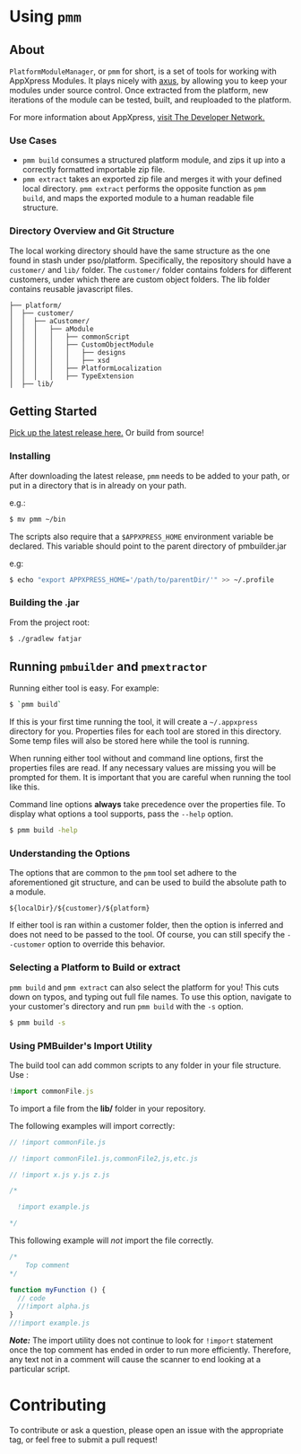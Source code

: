 Using `pmm`
============
## About

`PlatformModuleManager`, or `pmm` for short, is a set of tools for working with AppXpress Modules. It plays nicely with [axus](https://github.com/AppXpress/axus), by allowing you to keep your modules under source control. Once extracted from the platform, new iterations of the module can be tested, built, and reuploaded to the platform.

For more information about AppXpress, [visit The Developer Network.](http://developer.gtnexus.com/)

### Use Cases

* `pmm build` consumes a structured platform module, and zips it up into a correctly formatted importable zip file.
* `pmm extract` takes an exported zip file and merges it with your defined local directory. `pmm extract` performs the opposite function as `pmm build`, and maps the exported module to a human readable file structure.

### Directory Overview and Git Structure

The local working directory should have the same structure as the one found in stash under pso/platform. Specifically,
the repository should have a `customer/` and `lib/` folder. The `customer/` folder
contains folders for different customers, under which there are custom object
folders. The lib folder contains reusable javascript files.

```
├── platform/
│  ├── customer/
│  │  ├── aCustomer/
│  │  │   ├── aModule
│  │  │   │   ├── commonScript
│  │  │   │   ├── CustomObjectModule
│  │  │   │   │   ├── designs
│  │  │   │   │   ├── xsd
│  │  │   │   ├── PlatformLocalization
│  │  │   │   ├── TypeExtension
│  ├── lib/
```

## Getting Started
[Pick up the latest release here.](https://github.com/AppXpress/PlatformModuleBuilder/releases/latest) Or build from source!

### Installing
After downloading the latest release, `pmm` needs to be added to your path, or put in a directory that is in already on your path.

e.g.:

```bash
$ mv pmm ~/bin
```

The scripts also require that a `$APPXPRESS_HOME` environment variable be declared. This variable should point to the parent directory of pmbuilder.jar

e.g:
```bash
$ echo "export APPXPRESS_HOME='/path/to/parentDir/'" >> ~/.profile
```

### Building the .jar

From the project root:

```bash
$ ./gradlew fatjar
```

## Running `pmbuilder` and `pmextractor`

Running either tool is easy. For example:

```bash
$ `pmm build`
```
If this is your first time running the tool, it will create a `~/.appxpress` directory for you. Properties files for each tool are stored in this directory. Some temp files will also be stored here while the tool is running.

When running either tool without and command line options, first the properties files are read.
If any necessary values are missing you will be prompted for them. It is important
that you are careful when running the tool like this.

Command line options **always** take precedence over the properties file. To display what options
a tool supports, pass the `--help` option.

```bash
$ pmm build -help
```

### Understanding the Options
The options that are common to the `pmm` tool set adhere to the aforementioned git structure, and can be used to build the absolute path to a module.

```
${localDir}/${customer}/${platform}
```

If either tool is ran within a customer folder, then the option is inferred and does not need to be passed to the tool. Of course, you can still specify the `--customer` option to override this behavior.

### Selecting a Platform to Build or extract
`pmm build` and `pmm extract` can also select the platform for you! This cuts down on typos, and typing out full file names. To use this option, navigate to your customer's directory and run `pmm build` with the `-s` option.

```bash
$ pmm build -s
```

### Using PMBuilder's Import Utility

The build tool can add common scripts to any folder in your file structure. Use :

```javascript
!import commonFile.js
```

To import a file from the **lib/** folder in your repository.

The following examples will import correctly:

```javascript
// !import commonFile.js

// !import commonFile1.js,commonFile2,js,etc.js

// !import x.js y.js z.js

/*

  !import example.js

*/
```

This following example will *not* import the file correctly.

```javascript
/*
    Top comment
*/

function myFunction () {
  // code
  //!import alpha.js
}
//!import example.js
```

<b>*Note:*</b> The import utility does not continue to look for `!import` statement
once the top comment has ended in order to run more efficiently. Therefore,
any text not in a comment will cause the scanner to end looking at a
particular script.

Contributing
============

To contribute or ask a question, please open an issue with the appropriate tag,
or feel free to submit a pull request!
